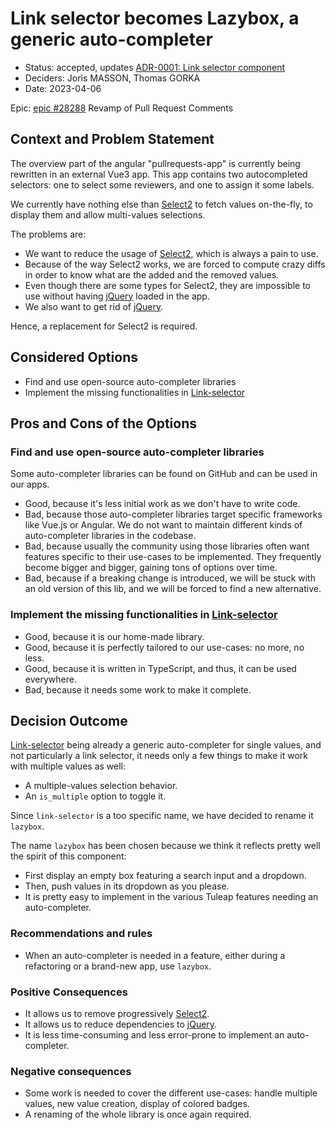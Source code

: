 # Link selector becomes Lazybox, a generic auto-completer

* Status: accepted, updates [ADR-0001: Link selector component][4]
* Deciders: Joris MASSON, Thomas GORKA
* Date: 2023-04-06

Epic: [epic #28288][1] Revamp of Pull Request Comments

## Context and Problem Statement

The overview part of the angular "pullrequests-app" is currently being rewritten in an external Vue3 app.
This app contains two autocompleted selectors: one to select some reviewers, and one to assign it some labels.

We currently have nothing else than [Select2][2] to fetch values on-the-fly, to display them and allow multi-values selections.

The problems are:
- We want to reduce the usage of [Select2][2], which is always a pain to use.
- Because of the way Select2 works, we are forced to compute crazy diffs in order to know what are the added and the removed values.
- Even though there are some types for Select2, they are impossible to use without having [jQuery][3] loaded in the app.
- We also want to get rid of [jQuery][3].

Hence, a replacement for Select2 is required.

## Considered Options
* Find and use open-source auto-completer libraries
* Implement the missing functionalities in [Link-selector][4]

## Pros and Cons of the Options

### Find and use open-source auto-completer libraries

Some auto-completer libraries can be found on GitHub and can be used in our apps.

* Good, because it's less initial work as we don't have to write code.
* Bad, because those auto-completer libraries target specific frameworks like Vue.js or Angular. We do not want to maintain different kinds of auto-completer libraries in the codebase.
* Bad, because usually the community using those libraries often want features specific to their use-cases to be implemented. They frequently become bigger and bigger, gaining tons of options over time.
* Bad, because if a breaking change is introduced, we will be stuck with an old version of this lib, and we will be forced to find a new alternative.

### Implement the missing functionalities in [Link-selector][4]

* Good, because it is our home-made library.
* Good, because it is perfectly tailored to our use-cases: no more, no less.
* Good, because it is written in TypeScript, and thus, it can be used everywhere.
* Bad, because it needs some work to make it complete.

## Decision Outcome

[Link-selector][4] being already a generic auto-completer for single values, and not particularly a link selector, it needs only a few things to make it work with multiple values as well:
* A multiple-values selection behavior.
* An `is_multiple` option to toggle it.

Since `link-selector` is a too specific name, we have decided to rename it `lazybox`.

The name `lazybox` has been chosen because we think it reflects pretty well the spirit of this component:
* First display an empty box featuring a search input and a dropdown.
* Then, push values in its dropdown as you please.
* It is pretty easy to implement in the various Tuleap features needing an auto-completer.

### Recommendations and rules

* When an auto-completer is needed in a feature, either during a refactoring or a brand-new app, use `lazybox`.

### Positive Consequences

* It allows us to remove progressively [Select2][2].
* It allows us to reduce dependencies to [jQuery][3].
* It is less time-consuming and less error-prone to implement an auto-completer.

### Negative consequences

* Some work is needed to cover the different use-cases: handle multiple values, new value creation, display of colored badges.
* A renaming of the whole library is once again required.

[1]: https://tuleap.net/plugins/tracker/?aid=28288
[2]: https://select2.org/
[3]: https://jquery.com/
[4]: 0001-link-selector.md
